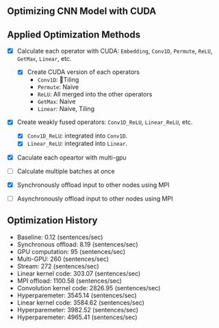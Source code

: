 ## Optimizing CNN Model with CUDA

## Applied Optimization Methods

-   [x] Calculate each operator with CUDA: `Embedding`, `Conv1D`, `Permute`, `ReLU`, `GetMax`, `Linear`, etc.

    -   [x] Create CUDA version of each operators
        -   `Conv1D`: Tiling
        -   `Permute`: Naive
        -   `ReLU`: All merged into the other operators
        -   `GetMax`: Naive
        -   `Linear`: Naive, Tiling

-   [x] Create weakly fused operators: `Conv1D_ReLU`, `Linear_ReLU`, etc.

    -   [x] `Conv1D_ReLU`: integrated into `Conv1D`.
    -   [x] `Linear_ReLU`: integrated into `Linear`.

-   [x] Caculate each opeartor with multi-gpu
-   [ ] Calculate multiple batches at once
-   [x] Synchronously offload input to other nodes using MPI
-   [ ] Asynchronously offload input to other nodes using MPI

## Optimization History

-   Baseline: 0.12 (sentences/sec)
-   Synchronous offload: 8.19 (sentences/sec)
-   GPU computation: 95 (sentences/sec)
-   Multi-GPU: 260 (sentences/sec)
-   Stream: 272 (sentences/sec)
-   Linear kernel code: 303.07 (sentences/sec)
-   MPI offload: 1100.58 (sentences/sec)
-   Convolution kernel code: 2826.95 (sentences/sec)
-   Hyperparemeter: 3545.14 (sentences/sec)
-   Linear kernel code: 3584.62 (sentences/sec)
-   Hyperparemeter: 3982.52 (sentences/sec)
-   Hyperparemeter: 4965.41 (sentences/sec)
